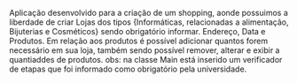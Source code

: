 Aplicação desenvolvido para a criação de um shopping, aonde possuimos a liberdade de criar Lojas dos tipos {Informáticas, relacionadas a alimentação, Bijuterias e Cosméticos} sendo obrigatório informar. Endereço, Data e Produtos. Em relação aos produtos é possível adicionar quantos forem necessário em sua loja, também sendo possível remover, alterar e exibir a quantiaddes de produtos. 
obs: na classe Main está inserido um verificador de etapas que foi informado como obrigatório pela universidade.    
